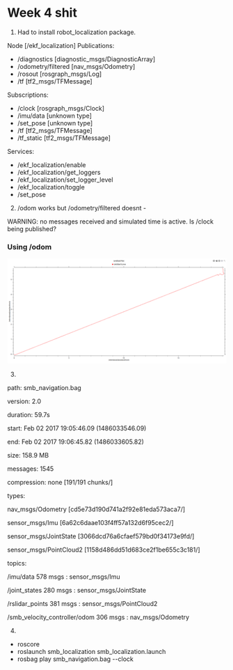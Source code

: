 # Week 4 shit

1. Had to install robot_localization package. 

Node \[/ekf_localization\]
Publications: 
 * /diagnostics \[diagnostic_msgs/DiagnosticArray\]
 * /odometry/filtered \[nav_msgs/Odometry\]
 * /rosout \[rosgraph_msgs/Log\]
 * /tf \[tf2_msgs/TFMessage\]

Subscriptions: 
 * /clock \[rosgraph_msgs/Clock\]
 * /imu/data \[unknown type\]
 * /set_pose \[unknown type\]
 * /tf \[tf2_msgs/TFMessage\]
 * /tf_static \[tf2_msgs/TFMessage\]

Services: 
 * /ekf_localization/enable
 * /ekf_localization/get_loggers
 * /ekf_localization/set_logger_level
 * /ekf_localization/toggle
 * /set_pose

2. /odom works but /odometry/filtered doesnt - 

WARNING: no messages received and simulated time is active.
Is /clock being published?

### Using /odom

![image](./rqt.png)

3. 

path:        smb_navigation.bag

version:     2.0

duration:    59.7s

start:       Feb 02 2017 19:05:46.09 (1486033546.09)

end:         Feb 02 2017 19:06:45.82 (1486033605.82)

size:        158.9 MB

messages:    1545

compression: none \[191/191 chunks/]

types:       

nav_msgs/Odometry       \[cd5e73d190d741a2f92e81eda573aca7/]

sensor_msgs/Imu         \[6a62c6daae103f4ff57a132d6f95cec2/]

sensor_msgs/JointState  \[3066dcd76a6cfaef579bd0f34173e9fd/]

sensor_msgs/PointCloud2 \[1158d486dd51d683ce2f1be655c3c181/]

topics:      

/imu/data                       578 msgs    : sensor_msgs/Imu       
 
/joint_states                   280 msgs    : sensor_msgs/JointState 

/rslidar_points                 381 msgs    : sensor_msgs/PointCloud2
             
/smb_velocity_controller/odom   306 msgs    : nav_msgs/Odometry

4. 

- roscore
- roslaunch smb_localization smb_localization.launch
- rosbag play smb_navigation.bag --clock
